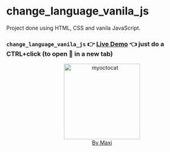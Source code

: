 # change_language_vanila_js

Project done using HTML, CSS and vanila JavaScript.

### `change_language_vanila_js` :point_right: [Live Demo](https://academic-translations-proofreading.netlify.app/) :point_left: just do a CTRL+click (to open :link: in a new tab)

<div align="center">
<img src="https://myoctocat.com/assets/images/base-octocat.svg" alt="myoctocat" width="200">
</div>

<div align="center">
<a href="https://webdizajnmaxi.eu.org">By Maxi</a>
</div>
